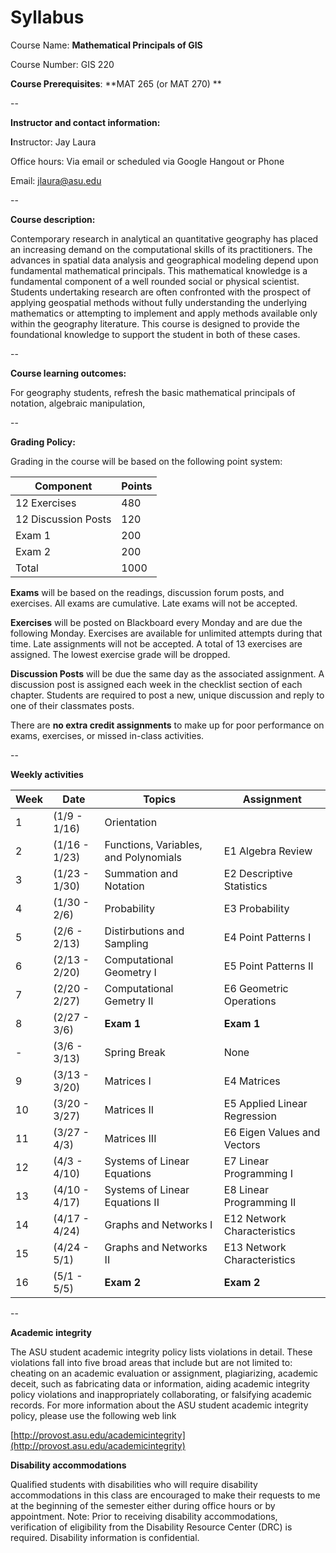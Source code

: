 
# Syllabus

Course Name: **Mathematical Principals of GIS**

Course Number: GIS 220

**Course Prerequisites**: **MAT 265 (or MAT 270) **

--

**Instructor and contact information:**

**I**nstructor: Jay Laura

Office hours: Via email or scheduled via Google Hangout or Phone

Email: jlaura@asu.edu

--

**Course description:**

Contemporary research in analytical an quantitative geography has placed an increasing demand on the computational skills of its practitioners.  The advances in spatial data analysis and geographical modeling depend upon fundamental mathematical principals.  This mathematical knowledge is a fundamental component of a well rounded social or physical scientist.  Students undertaking research are often confronted with the prospect of applying geospatial methods without fully understanding the underlying mathematics or attempting to implement and apply methods available only within the geography literature.  This course is designed to provide the foundational knowledge to support the student in both of these cases.

--

**Course learning outcomes:**

For geography students, refresh the basic mathematical principals of notation, algebraic manipulation,

--

**Grading Policy:**

Grading in the course will be based on the following point system:

| **Component**                        | **Points**                           |
|--------------------------------------|--------------------------------------|
| 12 Exercises                         | 480                                  |
| 12 Discussion Posts                  | 120                                  |
| Exam 1                               | 200                                  |
| Exam 2                               | 200                                  |
| Total                                | 1000                                 |

**Exams** will be based on the readings, discussion forum posts, and exercises. All exams are cumulative.  Late exams will not be accepted.

**Exercises** will be posted on Blackboard every Monday and are due the following Monday.  Exercises are available for unlimited attempts during that time.  Late assignments will not be accepted.  A total of 13 exercises are assigned.  The lowest exercise grade will be dropped.

**Discussion Posts** will be due the same day as the associated assignment.  A discussion post is assigned each week in the checklist section of each chapter.  Students are required to post a new, unique discussion and reply to one of their classmates posts.  

There are **no extra credit assignments** to make up for poor performance on exams, exercises, or missed in-class activities.

--

**Weekly activities**

|Week | Date | Topics  | Assignment|
|---|--------|----------|---------|
| 1 | (1/9 - 1/16) | Orientation | |
| 2 | (1/16 - 1/23) | Functions, Variables, and Polynomials | E1 Algebra Review |
| 3 | (1/23 - 1/30)  | Summation and Notation | E2 Descriptive Statistics |
| 4 | (1/30 - 2/6)  | Probability | E3 Probability |
| 5 | (2/6 - 2/13) | Distirbutions and Sampling | E4 Point Patterns I |
| 6 | (2/13 - 2/20) | Computational Geometry I | E5 Point Patterns II  |
| 7 | (2/20 - 2/27) | Computational Gemetry II | E6 Geometric Operations |
| 8 | (2/27 - 3/6) | **Exam 1** |  **Exam 1** |
| - | (3/6 - 3/13) | Spring Break | None |
| 9 | (3/13 - 3/20) | Matrices I | E4 Matrices |
| 10 | (3/20 - 3/27) | Matrices II | E5 Applied Linear Regression  |
| 11 | (3/27 - 4/3) | Matrices III | E6 Eigen Values and Vectors |
| 12 | (4/3 - 4/10) | Systems of Linear Equations | E7 Linear Programming I|  
| 13 | (4/10 - 4/17) | Systems of Linear Equations II | E8 Linear Programming II |
| 14 | (4/17 - 4/24) | Graphs and Networks I | E12 Network Characteristics  |
| 15 | (4/24 - 5/1)| Graphs and Networks II | E13 Network Characteristics |
| 16 | (5/1 - 5/5) | **Exam 2** | **Exam 2** |

--

**Academic integrity**

The ASU student academic integrity policy lists violations in detail.
These violations fall into five broad areas that include but are not
limited to: cheating on an academic evaluation or assignment,
plagiarizing, academic deceit, such as fabricating data or information,
aiding academic integrity policy violations and inappropriately
collaborating, or falsifying academic records. For more information
about the ASU student academic integrity policy, please use the
following web link


[http://provost.asu.edu/academicintegrity](http://provost.asu.edu/academicintegrity)


**Disability accommodations**

Qualified students with disabilities who will require disability
accommodations in this class are encouraged to make their requests to me
at the beginning of the semester either during office hours or by
appointment. Note: Prior to receiving disability accommodations,
verification of eligibility from the Disability Resource Center (DRC) is
required. Disability information is confidential.
